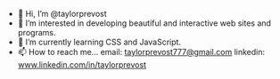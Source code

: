 - 👋 Hi, I’m @taylorprevost
- 👀 I’m interested in developing beautiful and interactive web sites and programs.
- 🌱 I’m currently learning CSS and JavaScript.
- 📫 How to reach me...
    email: taylorprevost777@gmail.com
    linkedin: www.linkedin.com/in/taylorprevost

<!---
taylorprevost/taylorprevost is a ✨ special ✨ repository because its `README.md` (this file) appears on your GitHub profile.
You can click the Preview link to take a look at your changes.
--->

